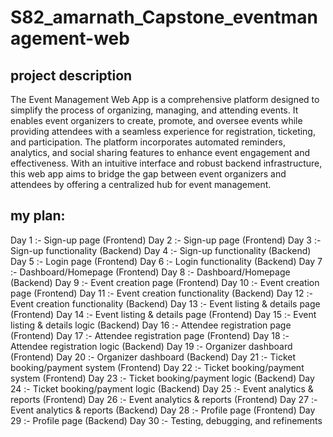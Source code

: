 # S82_amarnath_Capstone_eventmanagement-web

## project description
The Event Management Web App is a comprehensive platform designed to simplify the process of organizing, managing, and attending events. It enables event organizers to create, promote, and oversee events while providing attendees with a seamless experience for registration, ticketing, and participation. The platform incorporates automated reminders, analytics, and social sharing features to enhance event engagement and effectiveness. With an intuitive interface and robust backend infrastructure, this web app aims to bridge the gap between event organizers and attendees by offering a centralized hub for event management.

## my plan:
Day 1 :- Sign-up page (Frontend)
Day 2 :- Sign-up page (Frontend)
Day 3 :- Sign-up functionality (Backend)
Day 4 :- Sign-up functionality (Backend)
Day 5 :- Login page (Frontend)
Day 6 :- Login functionality (Backend)
Day 7 :- Dashboard/Homepage (Frontend)
Day 8 :- Dashboard/Homepage (Backend)
Day 9 :- Event creation page (Frontend)
Day 10 :- Event creation page (Frontend)
Day 11 :- Event creation functionality (Backend)
Day 12 :- Event creation functionality (Backend)
Day 13 :- Event listing & details page (Frontend)
Day 14 :- Event listing & details page (Frontend)
Day 15 :- Event listing & details logic (Backend)
Day 16 :- Attendee registration page (Frontend)
Day 17 :- Attendee registration page (Frontend)
Day 18 :- Attendee registration logic (Backend)
Day 19 :- Organizer dashboard (Frontend)
Day 20 :- Organizer dashboard (Backend)
Day 21 :- Ticket booking/payment system (Frontend)
Day 22 :- Ticket booking/payment system (Frontend)
Day 23 :- Ticket booking/payment logic (Backend)
Day 24 :- Ticket booking/payment logic (Backend)
Day 25 :- Event analytics & reports (Frontend)
Day 26 :- Event analytics & reports (Frontend)
Day 27 :- Event analytics & reports (Backend)
Day 28 :- Profile page (Frontend)
Day 29 :- Profile page (Backend)
Day 30 :- Testing, debugging, and refinements